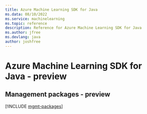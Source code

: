 ```yaml
---
title: Azure Machine Learning SDK for Java
ms.data: 08/10/2022
ms.service: machinelearning
ms.topic: reference
description: Reference for Azure Machine Learning SDK for Java
ms.author: jfree
ms.devlang: java
author: joshfree
---
```

# Azure Machine Learning SDK for Java - preview

## Management packages - preview
[!INCLUDE [mgmt-packages](machine-learning-mgmt-index.md)]